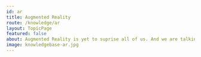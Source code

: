 ```yaml
---
id: ar
title: Augmented Reality
route: /knowledge/ar
layout: TopicPage
featured: false
about: Augmented Reality is yet to suprise all of us. And we are talking not only about pokemons, but much much more. Speaking of pokemons, do you also catch them in your leisure time?
image: knowledgebase-ar.jpg
---
```

